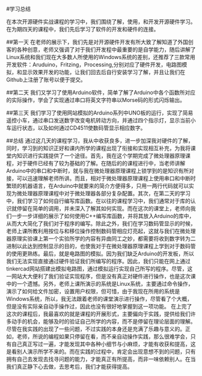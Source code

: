 #学习总结

在本次开源硬件实战课程的学习中，我们围绕了解，使用，和开发开源硬件学习。在为期四天的课程中，我们先后学习了软件的开发和硬件的连接。

##第一天
在老师的展示下，我们先是对开源硬件开发有所大致了解知道了外国创客的各种创意，老师又强调了对于我们开发程中最重要的是自学能力，随后讲解了Linux系统和我们现在大多数人所使用的Windows系统的差别，还推荐了三款常用开发软件：Aruduino，Fritzing，Processing,分别对应了硬件开发，电路图模拟，和显示效果开发的功能，让我们回去后自行安装学习了解，并且让我们在Github上注册了账号以便于提交。

##第二天
我们又学习了使用Arduino软件，简单了解了Arduino中各个函数所对应的实际操作，学会了实现通过串口将英文字符串以Morse码的形式闪烁输出。

##第三天
我们学习了使用网站模拟的Arduino系列中UNO板的运行，实现了简易遥控小车，通过串口发送数字改变电机转动方向，并通过四个指示灯，显示当前小车运行状态，以及如何通过CD4511使数码管显示相应数字。

##总结
通过这几天的课程学习，我从中收获良多，进一步加深我对硬件的了解，同时，学习到的知识正好和课内所学的课程出现了衔接和实现相互补充，为我将课堂内知识进行实践提供了一个途径。首先，我在这个学期完成了微处理器原理课程，对于硬件已经有了较为基础的了解。在随后的的课程进行中，当老师讲解Arduino中的串口和中断时，就与我在微处理器原理课程上锁学到的是知识有所对接，可以迅速理解老师所讲。而且，相对于微处理器原理课程上使用串口和中断时繁琐的机器语言，在Arduino中就要来的简介方便得多，只用一两行代码就可以实现为微处理器原理课程中对于微处理器各部分复杂配置。其次，在第二天的学习中，我们学习了如何自行编写库函数。在以往的课程学习中，我们通常对于库的认识就停留在简单的调用，并未深入了解其如何实现。而在这次的课堂上，老师向我们一步一步详细的展示了如何使用C++编写库函数，并将其放入Arduino的库中，从而大大简化了我们对于程序的编写。除此之外，我们在学习数码管显示的时候，老师上课所教利用按位与和移位操作控制数码管相应灯亮起，这就与我们在微处理器原理实验课上第一个实验所学的内容有异曲同工之妙，都需要将收到数字转为二进制以此达到控制显示的目的，也使我对于在微处理器原理课程上学到对于数码管的使用更熟练。最后，就是电路图的模拟。因为我们缺乏Arduino的开发板，所以我们无法实现直接通过硬件验证我们所编写的程序。因此，我们只能在网上通过tinkercad网站搭建出模拟电路图，通过模拟运行实现自己所写的程序。尽管，这一网站大大便利了我们验证实现程序，但是没有真正对硬件进行操作，也是这次课中的一个遗憾。另外，老师上课所演示的系统是Linux系统，主要通过命令操作，演示了如何给文件加密，设置用户权限，但可惜，由于我现在所用的系统是Windows系统，所以，我无法跟着老师的课堂演示进行操作，尽管看了个大概，但是没有实际亲自动手操作过，因此也没有很好地掌握到这一项功能。
在上完了这次的课程后，我最喜欢的就是课程的开展形式，主要偏向于实践，提供给我们许多动手的机会，能够及时的验证自己所学的内容，而不是停留在理论层面的理解。尽管在我实践的出现了一些问题，不过实践的本身还是充满了乐趣与意义的。正如，老师，所说的编程如果只停留在看，而不亲自动操作实践，那么很难学会，只有自己真正写过一遍，才能发现其中各种小细节与小麻烦，才能有收获和提高，这是看别人演示所学不来的。而在实践的过程中，肯定会出现意想不到的问题，只有拥有自己去发现去找寻问题的能力，才能真正有所提高，而非一味依赖别人。在当我们真正静下心去做，去思考后，我们才能获得提高。




